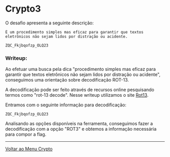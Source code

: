 # Crypto3

O desafio apresenta a seguinte descrição:

```
É um procedimento simples mas eficaz para garantir que textos eletrônicos não sejam lidos por distração ou acidente.

ZQC_Fkjbqofzp_OLQ23
```

### Writeup:

Ao efetuar uma busca pela dica "procedimento simples mas eficaz para garantir que textos eletrônicos não sejam lidos por distração ou acidente", conseguimos uma orientação sobre decodificação ROT-13.

A decodificação pode ser feito através de recursos online pesquisando termos como "rot-13 decode". Nesse writeup utilizamos o site [Rot13](https://rot13.com/).

Entramos com o seguinte informação para decodificação:
```
ZQC_Fkjbqofzp_OLQ23
```
Analisando as opções disponíveis na ferramenta, conseguimos fazer a decodificação com a opção "ROT3" e obtemos a informação necessária para compor a flag.

---

[Voltar ao Menu Crypto](https://writeup.insidersec.io/crypto)
